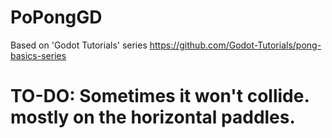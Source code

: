 # PoPongGD
Based on 'Godot Tutorials' series https://github.com/Godot-Tutorials/pong-basics-series

# TO-DO: Sometimes it won't collide. mostly on the horizontal paddles.

